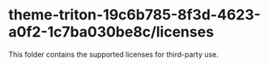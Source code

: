 # theme-triton-19c6b785-8f3d-4623-a0f2-1c7ba030be8c/licenses

This folder contains the supported licenses for third-party use.
